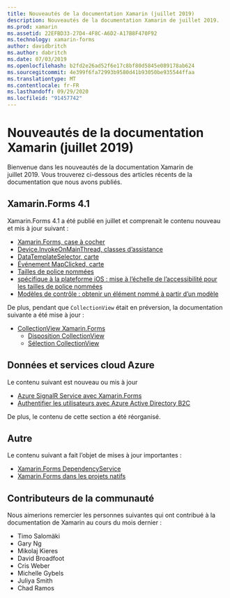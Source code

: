 ```yaml
---
title: Nouveautés de la documentation Xamarin (juillet 2019)
description: Nouveautés de la documentation Xamarin de juillet 2019.
ms.prod: xamarin
ms.assetid: 22EFBD33-27D4-4F8C-A6D2-A17B8F470F92
ms.technology: xamarin-forms
author: davidbritch
ms.author: dabritch
ms.date: 07/03/2019
ms.openlocfilehash: b2fd2e26ad52f6e17c8bf80d5845e089178ab624
ms.sourcegitcommit: 4e399f6fa72993b9580d41b93050be935544ffaa
ms.translationtype: MT
ms.contentlocale: fr-FR
ms.lasthandoff: 09/29/2020
ms.locfileid: "91457742"
---
```

# <a name="xamarin-docs-whats-new-july-2019"></a>Nouveautés de la documentation Xamarin (juillet 2019)

Bienvenue dans les nouveautés de la documentation Xamarin de juillet 2019. Vous trouverez ci-dessous des articles récents de la documentation que nous avons publiés.

## <a name="xamarinforms-41"></a>Xamarin.Forms 4.1

Xamarin.Forms 4.1 a été publié en juillet et comprenait le contenu nouveau et mis à jour suivant :

- [Xamarin.Forms, case à cocher](~/xamarin-forms/user-interface/checkbox.md)
- [Device.InvokeOnMainThread, classes d’assistance](~/xamarin-forms/platform/device.md#interact-with-the-ui-from-background-threads)
- [DataTemplateSelector, carte](~/xamarin-forms/user-interface/map/pins.md#choose-item-appearance-at-runtime)
- [Événement MapClicked, carte](~/xamarin-forms/user-interface/map/map.md#map-clicks)
- [Tailles de police nommées](~/xamarin-forms/user-interface/text/fonts.md#named-font-sizes)
- [spécifique à la plateforme iOS : mise à l’échelle de l’accessibilité pour les tailles de police nommées](~/xamarin-forms/platform/ios/named-font-size-scaling.md)
- [Modèles de contrôle : obtenir un élément nommé à partir d’un modèle](~/xamarin-forms/app-fundamentals/templates/control-template.md#get-a-named-element-from-a-template)

De plus, pendant que `CollectionView` était en préversion, la documentation suivante a été mise à jour :

- [CollectionView Xamarin.Forms](~/xamarin-forms/user-interface/collectionview/index.md)
  - [Disposition CollectionView](~/xamarin-forms/user-interface/collectionview/layout.md)
  - [Sélection CollectionView](~/xamarin-forms/user-interface/collectionview/selection.md)

## <a name="data--azure-cloud-services"></a>Données et services cloud Azure

Le contenu suivant est nouveau ou mis à jour 

- [Azure SignalR Service avec Xamarin.Forms](../xamarin-forms/data-cloud/azure-services/azure-signalr.md)
- [Authentifier les utilisateurs avec Azure Active Directory B2C](~/xamarin-forms/data-cloud/authentication/azure-ad-b2c.md)

De plus, le contenu de cette section a été réorganisé.

## <a name="other"></a>Autre

Le contenu suivant a fait l’objet de mises à jour importantes :

- [Xamarin.Forms DependencyService](../xamarin-forms/app-fundamentals/dependency-service/index.md)
- [Xamarin.Forms dans les projets natifs](../xamarin-forms/platform/native-forms.md)

## <a name="community-contributors"></a>Contributeurs de la communauté

Nous aimerions remercier les personnes suivantes qui ont contribué à la documentation de Xamarin au cours du mois dernier :

- Timo Salomäki
- Gary Ng
- Mikolaj Kieres
- David Broadfoot
- Cris Weber
- Michelle Gybels
- Juliya Smith
- Chad Ramos